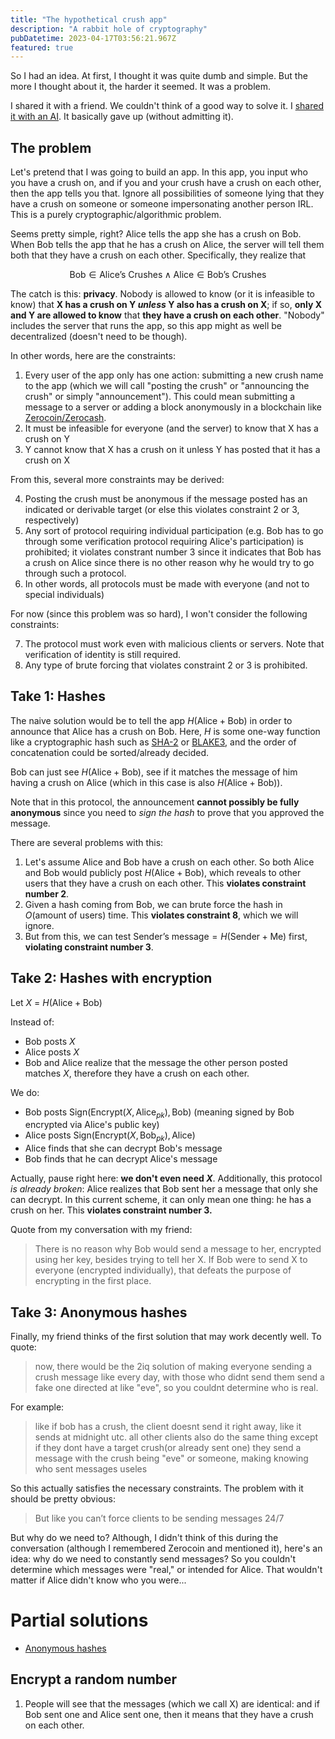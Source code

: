 ```yaml
---
title: "The hypothetical crush app"
description: "A rabbit hole of cryptography"
pubDatetime: 2023-04-17T03:56:21.967Z
featured: true
---
```


So I had an idea. At first, I thought it was quite dumb and simple. But the more I thought about it, the harder it seemed. It was a problem.

I shared it with a friend. We couldn't think of a good way to solve it. I [shared it with an AI](https://shareg.pt/EowiFo3). It basically gave up (without admitting it).

## The problem

Let's pretend that I was going to build an app. In this app, you input who you have a crush on, and if you and your crush have a crush on each other, then the app tells you that. Ignore all possibilities of someone lying that they have a crush on someone or someone impersonating another person IRL. This is a purely cryptographic/algorithmic problem.

Seems pretty simple, right? Alice tells the app she has a crush on Bob. When Bob tells the app that he has a crush on Alice, the server will tell them both that they have a crush on each other. Specifically, they realize that

$$
\text{Bob} \in \text{Alice's Crushes} \land \text{Alice} \in \text{Bob's Crushes}
$$

The catch is this: **privacy**. Nobody is allowed to know (or it is infeasible to know) that **X has a crush on Y _unless_ Y also has a crush on X**; if so, **only X and Y are allowed to know** that **they have a crush on each other**. "Nobody" includes the server that runs the app, so this app might as well be decentralized (doesn't need to be though).

In other words, here are the constraints:

1. Every user of the app only has one action: submitting a new crush name to the app (which we will call "posting the crush" or "announcing the crush" or simply "announcement"). This could mean submitting a message to a server or adding a block anonymously in a blockchain like [Zerocoin/Zerocash](https://en.wikipedia.org/wiki/Zerocoin_protocol#Zerocash).
2. It must be infeasible for everyone (and the server) to know that X has a crush on Y
3. Y cannot know that X has a crush on it unless Y has posted that it has a crush on X

From this, several more constraints may be derived:

4. Posting the crush must be anonymous if the message posted has an indicated or derivable target (or else this violates constraint 2 or 3, respectively)
5. Any sort of protocol requiring individual participation (e.g. Bob has to go through some verification protocol requiring Alice's participation) is prohibited; it violates constrant number 3 since it indicates that Bob has a crush on Alice since there is no other reason why he would try to go through such a protocol.
6. In other words, all protocols must be made with everyone (and not to special individuals)

For now (since this problem was so hard), I won't consider the following constraints:

7. The protocol must work even with malicious clients or servers. Note that verification of identity is still required.
8. Any type of brute forcing that violates constraint 2 or 3 is prohibited.

## Take 1: Hashes

The naive solution would be to tell the app $H(\text{Alice} + \text{Bob})$ in order to announce that Alice has a crush on Bob. Here, $H$ is some one-way function like a cryptographic hash such as [SHA-2](https://en.wikipedia.org/wiki/SHA-2) or [BLAKE3](<https://en.wikipedia.org/wiki/BLAKE_(hash_function)#BLAKE3>), and the order of concatenation could be sorted/already decided.

Bob can just see $H(\text{Alice} + \text{Bob})$, see if it matches the message of him having a crush on Alice (which in this case is also $H(\text{Alice} + \text{Bob})$).

Note that in this protocol, the announcement **cannot possibly be fully anonymous** since you need to _sign the hash_ to prove that you approved the message.

There are several problems with this:

1. Let's assume Alice and Bob have a crush on each other. So both Alice and Bob would publicly post $H(\text{Alice} + \text{Bob})$, which reveals to other users that they have a crush on each other. This **violates constraint number 2**.
2. Given a hash coming from Bob, we can brute force the hash in $O(\text{amount of users})$ time. This **violates constraint 8**, which we will ignore.
3. But from this, we can test $\text{Sender's message} = H(\text{Sender} + \text{Me})$ first, **violating constraint number 3**.

## Take 2: Hashes with encryption

Let $X$ = $H(\text{Alice} + \text{Bob})$

Instead of:

- Bob posts $X$
- Alice posts $X$
- Bob and Alice realize that the message the other person posted matches $X$, therefore they have a crush on each other.

We do:

- Bob posts $\text{Sign}(\text{Encrypt}(X, \text{Alice}_{pk}), \text{Bob})$ (meaning signed by Bob encrypted via Alice's public key)
- Alice posts $\text{Sign}(\text{Encrypt}(X, \text{Bob}_{pk}), \text{Alice})$
- Alice finds that she can decrypt Bob's message
- Bob finds that he can decrypt Alice's message

Actually, pause right here: **we don't even need $X$**. Additionally, this protocol _is already broken_: Alice realizes that Bob sent her a message that only she can decrypt. In this current scheme, it can only mean one thing: he has a crush on her. This **violates constraint number 3.**

Quote from my conversation with my friend:

> There is no reason why Bob would send a message to her, encrypted using her key, besides trying to tell her X. If Bob were to send X to everyone (encrypted individually), that defeats the purpose of encrypting in the first place.

## Take 3: Anonymous hashes

Finally, my friend thinks of the first solution that may work decently well. To quote:

> now, there would be the 2iq solution of making everyone sending a crush message like every day, with those who didnt send them send a fake one directed at like "eve", so you couldnt determine who is real.

For example:

> like if bob has a crush, the client doesnt send it right away, like it sends at midnight utc. all other clients also do the same thing except if they dont have a target crush(or already sent one) they send a message with the crush being "eve" or someone, making knowing who sent messages useles

So this actually satisfies the necessary constraints. The problem with it should be pretty obvious:

> But like you can’t force clients to be sending messages 24/7

But why do we need to? Although, I didn't think of this during the conversation (although I remembered Zerocoin and mentioned it), here's an idea: why do we need to constantly send messages? So you couldn't determine which messages were "real," or intended for Alice. That wouldn't matter if Alice didn't know who you were...

# Partial solutions

- [Anonymous hashes](#take-3-anonymous-hashes)

## Encrypt a random number

1. People will see that the messages (which we call X) are identical: and if Bob sent one and Alice sent one, then it means that they have a crush on each other.
